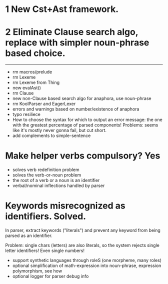 
# 1 New Cst+Ast framework.
# 2 Eliminate Clause search algo, replace with simpler noun-phrase based choice.

-----

* rm macros/prelude 
* rm Lexeme
* rm Lexeme from Thing
* new evalAst()
* rm Clause
* new non-Clause based search algo for anaphora, use noun-phrase
* rm KoolParser and EagerLexer
* errors and warnings based on number/existence of anaphora
* typo resiliece
* How to choose the syntax for which to output an error message: the one with the greatest percentage of parsed components! Problems: seems like it's mostly never gonna fail, but cut short.
* add complements to simple-sentence


# Make helper verbs compulsory? Yes
* solves verb redefinition problem
* solves the verb-or-noun problem
* the root of a verb or a noun is an identifier
* verbal/nominal inflections handled by parser

# Keywords misrecognized as identifiers. Solved.
In parser, extract keywords ("literals") and prevent any keyword from being parsed as an identifier.

Problem: single chars (letters) are also literals, so the system rejects single letter identifiers! Even single numbers!

* support synthetic languages through roleS (one morpheme, many roles)
* optional simplification of math-expression into noun-phrase, expression polymorphism, see how
* optional logger for parser debug info


